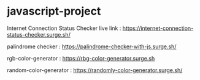 # javascript-project

Internet Connection Status Checker live link : 
https://internet-connection-status-checker.surge.sh/

palindrome checker :
https://palindrome-checker-with-js.surge.sh/

rgb-color-generator : 
https://rbg-color-generator.surge.sh

random-color-generator : 
https://randomly-color-generator.surge.sh/